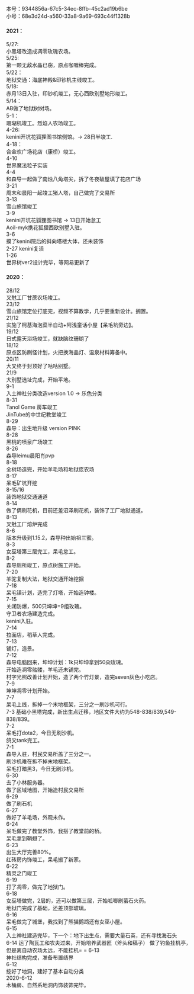 本号：9344856a-67c5-34ec-8ffb-45c2ad19b6be  
小号：68e3d24d-a560-33a8-9a69-693c44f1328b  
#### 2021：  
5/27:  
小黑塔改造成凋零玫瑰农场。  
5/25:  
第一颗无敌水晶已窃，原点咖喱棒完成。  
5/22：  
地狱交通：海底神殿&印钞机主线竣工。  
5/18:  
赤月13日入驻，印钞机竣工，无心西欧别墅地形竣工。  
5/14：  
AB做了地狱树树场。  
5-1：  
珊瑚机竣工。烈焰人农场竣工。  
4-26:  
kenini开坑花狐狸图书馆侧馆。-> 28日半竣工.  
4-18：  
合金欢广场花店（康桥）竣工。  
4-10  
世界魔法粒子实装  
4-4  
和森导一起做了南烛八角塔尖，拆了冬夜破屋填了花店广场  
3-21  
周末和晨阳一起竣工猪人塔，自己做完了交易所  
3-13  
雪山旅馆竣工  
3-9  
kenini开坑花狐狸图书馆 -> 13日开始怠工  
Aoil-myk携花狐狸西欧别墅入驻。  
3-6  
摸了kenini院后的斜向塔楼大体，还未装饰  
2-27
kenini复活  
1-26  
世界树ver2设计完毕，等网易更新了  

#### 2020：
28/12  
叉尅工厂甘蔗农场竣工。  
23/12  
雪山旅馆定位打底完，视频不算教学，几乎要重新设计。搁置。  
21/12  
实施了柯基海泡菜半自动+阿浅童话小屋【呆毛坑旁边】。  
19/12  
日式露天浴场竣工，就缺脑纹珊瑚了  
18/12  
原点区防刷怪计划，火把换海晶灯、温泉材料筹备中。  
20/11  
大叉终于封顶好了咕咕别墅。  
21/9  
大别墅选址完成，开始平地。  
9-1  
入土神社分类改造version 1.0 -> 乐色分类    
8-31  
Tanol Game 房车竣工  
JinTube的中世纪教堂竣工  
8-29  
森导：出生地升级 version PINK  
8-28  
黑桃的喷泉广场竣工  
8-26  
森导leimu晨阳肖pvp  
8-18  
全树场造完，开始羊毛场和地狱庞农场  
8-17  
呆毛矿坑开挖  
8-15/16  
装饰地狱交通通道  
8-14  
做了俩刷花机，目前还差沼泽刷花机，装饰了工厂地狱通道。  
8-13  
叉尅工厂熔炉完成  
8-6  
版本升级到1.15.2，森导种出始祖三蜜。  
8-3  
女巫塔第三层完工，呆毛怠工。  
8-2  
森导厕所竣工，原点树施工开始。  
7-20  
羊驼复制大法，地狱交通开始挖掘  
7-18  
呆毛镇计划，造完了灯塔，开始造钟楼。  
7-15  
关闭防爆，500只坤坤=9组玫瑰。  
守卫者农场建造完成。  
kenini入驻。  
7-14  
拉面店，稻草人完成。  
7-13  
铺灯，造景。  
7-12  
森导电脑回来，坤坤计划：1k只坤坤拿到50朵玫瑰。  
开始造凋零骷髅，羊毛还未铺完。  
村字光照改善计划开始，造了两个竹灯景，造完seven灰色小吃店。  
7-9  
坤坤凋零计划开始。  
7-7  
呆毛上线，拆掉一个末地框架，三分之一刷沙机可行。  
7-3 
基础小黑塔完成，新出生点迁移，地区文件大约为548-838/839,549-838/839。  
7-2  
呆毛打dota2，今日无刷沙机。  
鸽叉tank完工。  
7-1  
森导入驻，村民交易所盖了三分之一。  
刷沙机难在拆不掉末地框架。  
呆毛打暗黑3，今日无刷沙机。  
6-30   
去了小林服务器。   
做了区域地图，开始造村民交易所   
6-29  
做了刷石机  
6-27  
做好了羊毛场，外观未作。  
6-24  
呆毛做完了教堂外饰，我搭了教堂前的桥。  
呆毛拿到鞘翅了。  
6-23  
出生大厅完善80%。  
红砖房内饰竣工，呆毛搬了新家。  
6-22  
精灵之门竣工  
6-19  
打了凋零，做完了地狱门。  
6-18  
女巫塔做完，2层的，还可以做第三层，开始呱唧刷萤石火药。  
地狱门完成了基础，还差顶部玻璃。  
6-16  
呆毛做完了城堡，我找到了熊猫鹦鹉还有女巫小屋。  
6-15  
入土神社建造完毕，下一个：地下出生点，需要大量石英，还有寻找海石头  
6-14
运了陶瓦工和农夫过来，开始培养武器匠（斧头和稿子）
做了钓鱼挂机亭，但是离自动农场太远，不能挂机= =
6-13  
神社结构完成，准备布置结界  
6-12  
挖好了地洞，建好了基本自动分类  
2020-6-12  
木桶房、自然系地洞内饰装饰完毕。